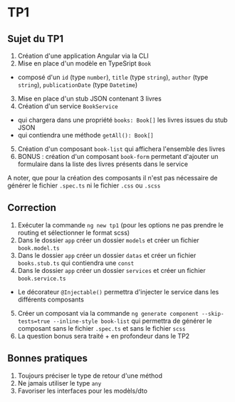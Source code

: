 # TP1

## Sujet du TP1

1. Création d'une application Angular via la CLI
2. Mise en place d'un modèle en TypeSript `Book`
  - composé d'un `id` (type `number`), `title` (type `string`), `author` (type `string`), `publicationDate` (type `Datetime`)
3. Mise en place d'un stub JSON contenant 3 livres
4. Création d'un service `BookService`
  - qui chargera dans une propriété `books: Book[]` les livres issues du stub JSON
  - qui contiendra une méthode `getAll(): Book[]`
5. Création d'un composant `book-list` qui affichera l'ensemble des livres
6. BONUS : création d'un composant `book-form` permetant d'ajouter un formulaire dans la liste des livres présents dans le service

A noter, que pour la création des composants il n'est pas nécessaire de générer le fichier `.spec.ts` ni le fichier `.css` ou `.scss`

## Correction

1. Exécuter la commande `ng new tp1` (pour les options ne pas prendre le routing et sélectionner le format scss)
2. Dans le dossier `app` créer un dossier `models` et créer un fichier `book.model.ts`
3. Dans le dossier `app` créer un dossier `datas` et créer un fichier `books.stub.ts` qui contiendra une `const`
4. Dans le dossier `app` créer un dossier `services` et créer un fichier `book.service.ts`
  - Le décorateur `@Injectable()` permettra d'injecter le service dans les différents composants
5. Créer un composant via la commande `ng generate component --skip-tests=true --inline-style book-list` qui permettra de générer le composant sans le fichier `.spec.ts` et sans le fichier `scss`
6. La question bonus sera traité + en profondeur dans le TP2

## Bonnes pratiques

1. Toujours préciser le type de retour d'une méthod
2. Ne jamais utiliser le type `any`
3. Favoriser les interfaces pour les modèls/dto